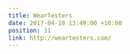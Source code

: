 ```yaml
---
title: WearTesters
date: 2017-04-10 13:49:00 +10:00
position: 11
link: http://weartesters.com/
---
```


